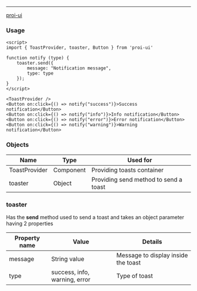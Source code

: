 ---
[proi-ui](https://github.com/specialdoom/proi-ui)
### Usage
```sveltehtml
<script>
import { ToastProvider, toaster, Button } from 'proi-ui'

function notify (type) {
    toaster.send({
        message: "Notification message",
        type: type
    });
}
</script>

<ToastProvider />
<Button on:click={() => notify("success")}>Success notification</Button>
<Button on:click={() => notify("info")}>Info notification</Button>
<Button on:click={() => notify("error")}>Error notification</Button>
<Button on:click={() => notify("warning")}>Warning notification</Button>

```
### Objects
| Name | Type | Used for |
| --- | --- | --- |
| ToastProvider | Component | Providing toasts container|
| toaster | Object | Providing send method to send a toast | 

### toaster
Has the **send** method used to send a toast and takes an object parameter having 2 properties

| Property name | Value | Details |
| --- | --- | --- |
| message | String value | Message to display inside the toast |
| type | success, info, warning, error | Type of toast |